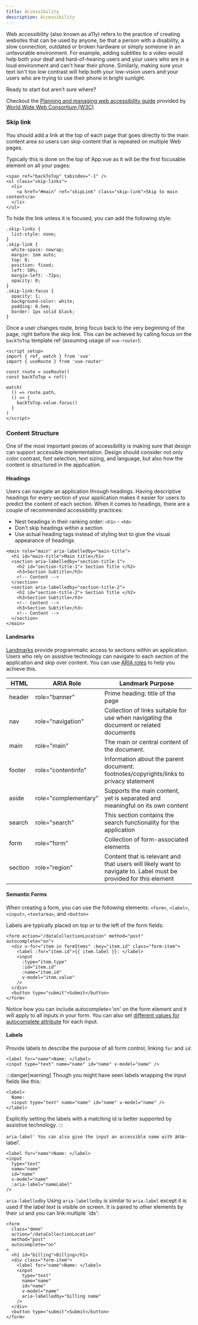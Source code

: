 ```yaml
---
title: Accessibility
description: Accessibility
---
```


Web accessibility (also known as a11y) refers to the practice of creating websites that can be used by anyone, be that a person with a disability, a slow connection, outdated or broken hardware or simply someone in an unfavorable environment. For example, adding subtitles to a video would help both your deaf and hard-of-hearing users and your users who are in a loud environment and can't hear their phone. Similarly, making sure your text isn't too low contrast will help both your low-vision users and your users who are trying to use their phone in bright sunlight.

Ready to start but aren’t sure where?

Checkout the [Planning and managing web accessibility guide](https://www.w3.org/WAI/planning-and-managing/) provided by [World Wide Web Consortium (W3C)](https://www.w3.org/)

### Skip link​
You should add a link at the top of each page that goes directly to the main content area so users can skip content that is repeated on multiple Web pages.

Typically this is done on the top of App.vue as it will be the first focusable element on all your pages:

```
<span ref="backToTop" tabindex="-1" />
<ul class="skip-links">
  <li>
    <a href="#main" ref="skipLink" class="skip-link">Skip to main content</a>
  </li>
</ul>
```
To hide the link unless it is focused, you can add the following style:

```
.skip-links {
  list-style: none;
}
.skip-link {
  white-space: nowrap;
  margin: 1em auto;
  top: 0;
  position: fixed;
  left: 50%;
  margin-left: -72px;
  opacity: 0;
}
.skip-link:focus {
  opacity: 1;
  background-color: white;
  padding: 0.5em;
  border: 1px solid black;
}
```
Once a user changes route, bring focus back to the very beginning of the page, right before the skip link. This can be achieved by calling focus on the `backToTop` template ref (assuming usage of `vue-router`):

```
<script setup>
import { ref, watch } from 'vue'
import { useRoute } from 'vue-router'

const route = useRoute()
const backToTop = ref()

watch(
  () => route.path,
  () => {
    backToTop.value.focus()
  }
)
</script>
```

### Content Structure​
One of the most important pieces of accessibility is making sure that design can support accessible implementation. Design should consider not only color contrast, font selection, text sizing, and language, but also how the content is structured in the application.

#### Headings​
Users can navigate an application through headings. Having descriptive headings for every section of your application makes it easier for users to predict the content of each section. When it comes to headings, there are a couple of recommended accessibility practices:

- Nest headings in their ranking order: `<h1>` - `<h6>`
- Don’t skip headings within a section
- Use actual heading tags instead of styling text to give the visual appearance of headings

```
<main role="main" aria-labelledby="main-title">
  <h1 id="main-title">Main title</h1>
  <section aria-labelledby="section-title-1">
    <h2 id="section-title-1"> Section Title </h2>
    <h3>Section Subtitle</h3>
    <!-- Content -->
  </section>
  <section aria-labelledby="section-title-2">
    <h2 id="section-title-2"> Section Title </h2>
    <h3>Section Subtitle</h3>
    <!-- Content -->
    <h3>Section Subtitle</h3>
    <!-- Content -->
  </section>
</main>
```

#### Landmarks​
[Landmarks](https://developer.mozilla.org/en-US/docs/Web/Accessibility/ARIA/Reference/Roles/landmark_role) provide programmatic access to sections within an application. Users who rely on assistive technology can navigate to each section of the application and skip over content. You can use [ARIA roles](https://developer.mozilla.org/en-US/docs/Web/Accessibility/ARIA/Reference/Roles) to help you achieve this.

| HTML | ARIA Role | Landmark Purpose |
|----------|----------|----------|
| header | role="banner" | Prime heading: title of the page |
| nav | role="navigation" | Collection of links suitable for use when navigating the document or related documents |
| main | role="main" | The main or central content of the document. |
| footer | role="contentinfo" | Information about the parent document: footnotes/copyrights/links to privacy statement |
| aside | role="complementary" | Supports the main content, yet is separated and meaningful on its own content|
| search | role="search" | This section contains the search functionality for the application |
| form | role="form" | Collection of form-associated elements |
| section | role="region" | Content that is relevant and that users will likely want to navigate to. Label must be provided for this element |


#### Semantic Forms​
When creating a form, you can use the following elements: `<form>`, `<label>`, `<input>`, `<textarea>`, and `<button>`

Labels are typically placed on top or to the left of the form fields:

```
<form action="/dataCollectionLocation" method="post" autocomplete="on">
  <div v-for="item in formItems" :key="item.id" class="form-item">
    <label :for="item.id">{{ item.label }}: </label>
    <input
      :type="item.type"
      :id="item.id"
      :name="item.id"
      v-model="item.value"
    />
  </div>
  <button type="submit">Submit</button>
</form>
```

Notice how you can include autocomplete='on' on the form element and it will apply to all inputs in your form. You can also set [different values for autocomplete attribute](https://developer.mozilla.org/en-US/docs/Web/HTML/Reference/Attributes/autocomplete) for each input.

#### Labels​
Provide labels to describe the purpose of all form control; linking `for` and `id`:

```
<label for="name">Name: </label>
<input type="text" name="name" id="name" v-model="name" />
```

:::danger[warning]
Though you might have seen labels wrapping the input fields like this:

```
<label>
  Name:
  <input type="text" name="name" id="name" v-model="name" />
</label>
```

Explicitly setting the labels with a matching id is better supported by assistive technology.
:::

`aria-label​'
You can also give the input an accessible name with `aria-label'.

```
<label for="name">Name: </label>
<input
  type="text"
  name="name"
  id="name"
  v-model="name"
  :aria-label="nameLabel"
/>
```

`aria-labelledby​`
Using `aria-labelledby` is similar to `aria-label` except it is used if the label text is visible on screen. It is paired to other elements by their `id` and you can link multiple `ids':

```
<form
  class="demo"
  action="/dataCollectionLocation"
  method="post"
  autocomplete="on"
>
  <h1 id="billing">Billing</h1>
  <div class="form-item">
    <label for="name">Name: </label>
    <input
      type="text"
      name="name"
      id="name"
      v-model="name"
      aria-labelledby="billing name"
    />
  </div>
  <button type="submit">Submit</button>
</form>

```